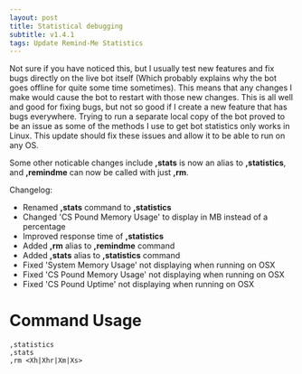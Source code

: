 ```yaml
---
layout: post
title: Statistical debugging
subtitle: v1.4.1
tags: Update Remind-Me Statistics
---
```


Not sure if you have noticed this, but I usually test new features and fix bugs directly on the live bot itself (Which probably explains why the bot goes offline for quite some time sometimes). This means that any changes I make would cause the bot to restart with those new changes. This is all well and good for fixing bugs, but not so good if I create a new feature that has bugs everywhere. Trying to run a separate local copy of the bot proved to be an issue as some of the methods I use to get bot statistics only works in Linux. This update should fix these issues and allow it to be able to run on any OS.

Some other noticable changes include **,stats** is now an alias to **,statistics**, and **,remindme** can now be called with just **,rm**.

Changelog:
* Renamed **,stats** command to **,statistics**
* Changed 'CS Pound Memory Usage' to display in MB instead of a percentage
* Improved response time of **,statistics**
* Added **,rm** alias to **,remindme** command
* Added **,stats** alias to **,statistics** command
* Fixed 'System Memory Usage' not displaying when running on OSX
* Fixed 'CS Pound Memory Usage' not displaying when running on OSX
* Fixed 'CS Pound Uptime' not displaying when running on OSX

Command Usage
============
```
,statistics
,stats
,rm <Xh|Xhr|Xm|Xs>
```
